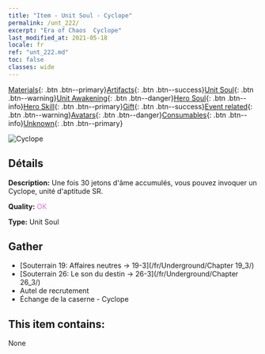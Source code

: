 ```yaml
---
title: "Item - Unit Soul - Cyclope"
permalink: /unt_222/
excerpt: "Era of Chaos  Cyclope"
last_modified_at: 2021-05-18
locale: fr
ref: "unt_222.md"
toc: false
classes: wide
---
```

 [Materials](/ItemsFR/){: .btn .btn--primary}[Artifacts](/ItemsFR/Artifacts/){: .btn .btn--success}[Unit Soul](/ItemsFR/UnitSoul/){: .btn .btn--warning}[Unit Awakening](/ItemsFR/UnitAwakening/){: .btn .btn--danger}[Hero Soul](/ItemsFR/HeroSoul/){: .btn .btn--info}[Hero Skill](/ItemsFR/HeroSkill/){: .btn .btn--primary}[Gift](/ItemsFR/Gift/){: .btn .btn--success}[Event related](/ItemsFR/Events/){: .btn .btn--warning}[Avatars](/ItemsFR/Avatars/){: .btn .btn--danger}[Consumables](/ItemsFR/Consumables/){: .btn .btn--info}[Unknown](/ItemsFR/Unknown/){: .btn .btn--primary}

 ![Cyclope](/images/u/ti_duyanjuren.jpg)

## Détails
 **Description:** Une fois 30 jetons d'âme accumulés, vous pouvez invoquer un Cyclope, unité d'aptitude SR.

 **Quality:** <span style="color: #DA70D6">OK</span>

 **Type:** Unit Soul

## Gather

*    [Souterrain 19: Affaires neutres -> 19-3](/fr/Underground/Chapter 19_3/) 
*    [Souterrain 26: Le son du destin -> 26-3](/fr/Underground/Chapter 26_3/) 
*    Autel de recrutement 
*    Échange de la caserne - Cyclope 

## This item contains:

  None

